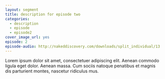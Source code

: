 ```yaml
---
layout: segment
title: description for episode two
categories:
  - description
  - episode
  - episode2
cover_image_url: yes
episode: 2
episode-audio: http://nakeddiscovery.com/downloads/split_individual/13.06.27/Naked_Scientists_Show_13.06.27_1000943.mp3 
---
```


Lorem ipsum dolor sit amet, consectetuer adipiscing elit. Aenean commodo ligula eget dolor. Aenean massa. Cum sociis natoque penatibus et magnis dis parturient montes, nascetur ridiculus mus.
